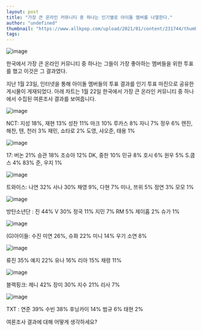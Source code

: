 ```yaml
---
layout: post
title: "가장 큰 온라인 커뮤니티 중 하나는 인기별로 아이돌 멤버를 나열한다."
author: "undefined"
thumbnail: "https://www.allkpop.com/upload/2021/01/content/231744/thumb/1611441895-collage-1.jpg"
tags: 
---
```



![image](https://www.allkpop.com/upload/2021/01/content/231744/1611441895-collage-1.jpg)

한국에서 가장 큰 온라인 커뮤니티 중 하나는 그들이 가장 좋아하는 멤버들을 위한 투표를 했고 이것은 그 결과였다.

지난 1월 23일, 인터넷을 통해 아이돌 멤버들의 투표 결과를 인기 투표 마진으로 공유한 게시물이 게재되었다. 아래 차트는 1월 22일 한국에서 가장 큰 온라인 커뮤니티 중 하나에서 수집된 여론조사 결과를 보여줍니다.

![image](https://www.allkpop.com/upload/2021/01/content/231710/1611439856-img-20210122-174316.jpg)

NCT: 지성 18%, 재현 13% 성찬 11% 마크 10% 루카스 8% 자니 7% 정우 6% 렌진, 해찬, 텐, 천러 3% 재민, 쇼타로 2% 도영, 샤오준, 태용 1%

![image](https://www.allkpop.com/upload/2021/01/content/231716/1611440183-img-20210122-174318.jpg)

17: 버논 21% 승관 18% 조슈아 12% DK, 중한 10% 민규 8% 호시 6% 원우 5% S.쿱스 4% 83% 준, 우지 1%

![image](https://www.allkpop.com/upload/2021/01/content/231717/1611440258-img-20210122-174335.jpg)

트와이스: 나연 32% 사나 30% 채영 9%, 다현 7% 미나, 쯔위 5% 정연 3% 모모 1%

![image](https://www.allkpop.com/upload/2021/01/content/231718/1611440324-img-20210122-174406.jpg)

방탄소년단 : 진 44% V 30% 정국 11% 지민 7% RM 5% 제이홉 2% 슈가 1%

![image](https://www.allkpop.com/upload/2021/01/content/231719/1611440391-img-20210122-174415.jpg)

(G)아이들: 수진 미연 26%, 슈화 22% 미니 14% 우기 소연 8%

![image](https://www.allkpop.com/upload/2021/01/content/231720/1611440450-img-20210122-174420.jpg)

류진 35% 예지 22% 유나 16% 리아 15% 채령 11%

![image](https://www.allkpop.com/upload/2021/01/content/231721/1611440493-img-20210122-174516.jpg)

블랙핑크: 제니 42% 장미 30% 지수 21% 리사 7%

![image](https://www.allkpop.com/upload/2021/01/content/231722/1611440536-img-20210122-174518.jpg)

TXT : 연준 39% 수빈 38% 후닝카이 14% 범규 6% 태현 2%

여론조사 결과에 대해 어떻게 생각하세요?